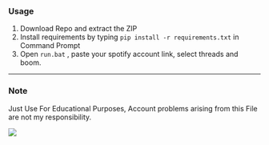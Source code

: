 ### Usage

1. Download Repo and extract the ZIP 
2. Install requirements by typing `pip install -r requirements.txt` in Command Prompt
3. Open `run.bat` , paste your spotify account link, select threads and boom.

--------------------------------------
### Note
Just Use For Educational Purposes, Account problems arising from this File are not my responsibility.

<img src="https://images-ext-2.discordapp.net/external/1-2viG-x02BT4AGaKl3eDQXFKMABoYjaGEFrCxkG85U/https/i.imgur.com/B48310i.mp4"/>
